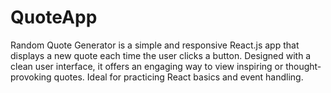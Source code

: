 # QuoteApp
Random Quote Generator is a simple and responsive React.js app that displays a new quote each time the user clicks a button. Designed with a clean user interface, it offers an engaging way to view inspiring or thought-provoking quotes. Ideal for practicing React basics and event handling.
